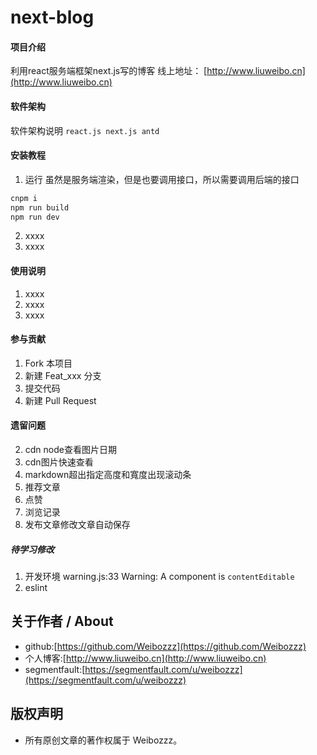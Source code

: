 # next-blog

#### 项目介绍
利用react服务端框架next.js写的博客
线上地址： [http://www.liuweibo.cn](http://www.liuweibo.cn) 

#### 软件架构
软件架构说明
`react.js next.js antd `


#### 安装教程

1. 运行
虽然是服务端渲染，但是也要调用接口，所以需要调用后端的接口
```bash
cnpm i 
npm run build
npm run dev
```
2. xxxx
3. xxxx

#### 使用说明

1. xxxx
2. xxxx
3. xxxx

#### 参与贡献

1. Fork 本项目
2. 新建 Feat_xxx 分支
3. 提交代码
4. 新建 Pull Request


#### 遗留问题

2. cdn  node查看图片日期
3. cdn图片快速查看
4. markdown超出指定高度和寬度出现滚动条
6. 推荐文章
7. 点赞
8. 浏览记录
14. 发布文章修改文章自动保存

##### 待学习修改
1. 开发环境 warning.js:33 Warning: A component is `contentEditable`
5. eslint

## 关于作者 / About

- github:[https://github.com/Weibozzz](https://github.com/Weibozzz)
- 个人博客:[http://www.liuweibo.cn](http://www.liuweibo.cn)
- segmentfault:[https://segmentfault.com/u/weibozzz](https://segmentfault.com/u/weibozzz)

## 版权声明
- 所有原创文章的著作权属于 Weibozzz。
